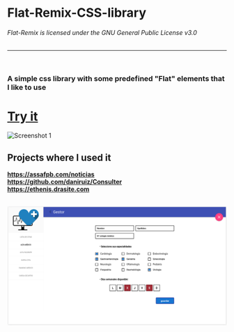 # Flat-Remix-CSS-library

###### Flat-Remix is licensed under the GNU General Public License v3.0
<hr>
<br>

### A simple css library with some predefined "Flat" elements that I like to use

# [Try it](https://https://ethenis.drasite.com/flat-remix-css)

![Screenshot 1](https://github.com/daniruiz/Flat-Remix-CSS-library/blob/master/Images/1.png?raw=true)


## Projects where I used it  
**https://assafpb.com/noticias**  
**https://github.com/daniruiz/Consulter**  
**https://ethenis.drasite.com**  
 <br>
 
 ![Consulter screenshot](https://github.com/daniruiz/Consulter/raw/master/Imagenes/3.png?raw=true)

